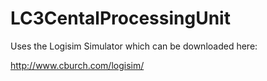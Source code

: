 # LC3CentalProcessingUnit

Uses the Logisim Simulator which can be downloaded here:

http://www.cburch.com/logisim/


